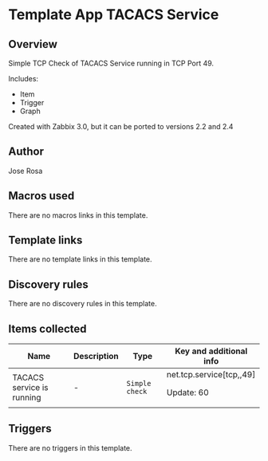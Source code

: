 # Template App TACACS Service

## Overview

Simple TCP Check of TACACS Service running in TCP Port 49.


Includes:


* Item
* Trigger
* Graph


Created with Zabbix 3.0, but it can be ported to versions 2.2 and 2.4



## Author

Jose Rosa

## Macros used

There are no macros links in this template.

## Template links

There are no template links in this template.

## Discovery rules

There are no discovery rules in this template.

## Items collected

|Name|Description|Type|Key and additional info|
|----|-----------|----|----|
|TACACS service is running|<p>-</p>|`Simple check`|net.tcp.service[tcp,,49]<p>Update: 60</p>|
## Triggers

There are no triggers in this template.

